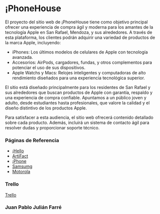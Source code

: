 # ¡PhoneHouse 
El proyecto del sitio web de ¡PhoneHouse tiene como objetivo principal ofrecer una experiencia de compra ágil y moderna para los amantes de la tecnología Apple en San Rafael, Mendoza, y sus alrededores. A través de esta plataforma, los clientes podrán adquirir una variedad de productos de la marca Apple, incluyendo:
- iPhones: Los últimos modelos de celulares de Apple con tecnología avanzada.
- Accesorios: AirPods, cargadores, fundas, y otros complementos para potenciar el uso de sus dispositivos.
- Apple Watchs y Macs: Relojes inteligentes y computadoras de alto rendimiento diseñados para una experiencia tecnológica superior.

El sitio está diseñado principalmente para los residentes de San Rafael y sus alrededores que buscan productos de Apple con garantía, respaldo y una experiencia de compra confiable. Apuntamos a un público joven y adulto, desde estudiantes hasta profesionales, que valore la calidad y el diseño distintivo de los productos Apple.

Para satisfacer a esta audiencia, el sitio web ofrecerá contenido detallado sobre cada producto. Además, incluirá un sistema de contacto ágil para resolver dudas y proporcionar soporte técnico.

###  Páginas de Referencia
- [¡Hello](https://ihellostore.com.ar/)
- [ArtiFact](https://www.artifactargentina.com/modelos-macbook-air-y-pro)
- [¡Phone](https://www.apple.com/iphone/)
- [Samsumg](https://www.samsung.com/ar/)
- [Motorola](https://www.motorola.com.ar/)

### Trello
[Trello](https://trello.com/b/vZnMhWx3/dpfspablojulianfarre)






### Juan Pablo Julián Farré 


